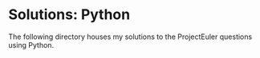 # Solutions: Python

The following directory houses my solutions to the ProjectEuler questions using Python.
